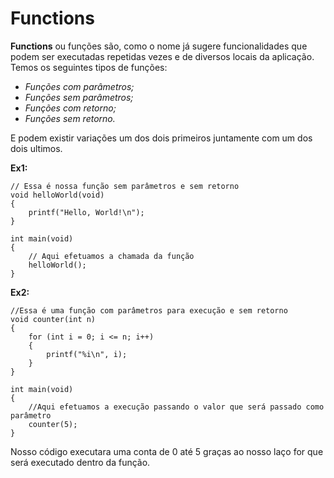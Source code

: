 # Functions

**Functions** ou funções são, como o nome já sugere funcionalidades que podem ser executadas repetidas vezes e de diversos locais da aplicação.
Temos os seguintes tipos de funções:

* *Funções com parâmetros;*
* *Funções sem parâmetros;*
* *Funções com retorno;*
* *Funções sem retorno.*

E podem existir variações um dos dois primeiros juntamente com um dos dois ultimos.

**Ex1:**

    // Essa é nossa função sem parâmetros e sem retorno
    void helloWorld(void)
    {
        printf("Hello, World!\n");
    }

    int main(void)
    {
        // Aqui efetuamos a chamada da função
        helloWorld();
    }

**Ex2:**

    //Essa é uma função com parâmetros para execução e sem retorno
    void counter(int n)
    {
        for (int i = 0; i <= n; i++)
        {
            printf("%i\n", i);
        }
    }

    int main(void)
    {
        //Aqui efetuamos a execução passando o valor que será passado como parâmetro
        counter(5);
    }

Nosso código executara uma conta de 0 até 5 graças ao nosso laço for que será executado dentro da função.
